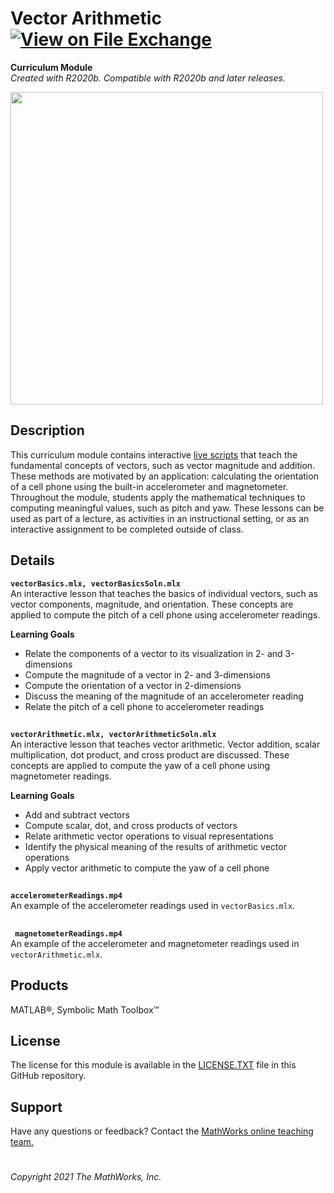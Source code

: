 # Vector Arithmetic [![View <File Exchange Title> on File Exchange](https://www.mathworks.com/matlabcentral/images/matlab-file-exchange.svg)](https://www.mathworks.com/matlabcentral/fileexchange/####-)
**Curriculum Module**  
_Created with R2020b. Compatible with R2020b and later releases._  

<img src="https://user-images.githubusercontent.com/81383420/122784149-357d8f00-d280-11eb-8af2-f30f9205a11c.png" width="500">

## Description ##
This curriculum module contains interactive [live scripts](https://www.mathworks.com/products/matlab/live-editor.html) that teach the fundamental concepts of vectors, such as vector magnitude and addition. These methods are motivated by an application: calculating the orientation of a cell phone using the built-in accelerometer and magnetometer. Throughout the module, students apply the mathematical techniques to computing meaningful values, such as pitch and yaw. These lessons can be used as part of a lecture, as activities in an instructional setting, or as an interactive assignment to be completed outside of class.

## Details ##
**`vectorBasics.mlx, vectorBasicsSoln.mlx`**  
An interactive lesson that teaches the basics of individual vectors, such as vector components, magnitude, and orientation. These concepts are applied to compute the pitch of a cell phone using accelerometer readings.

**Learning Goals**
- Relate the components of a vector to its visualization in 2- and 3-dimensions
- Compute the magnitude of a vector in 2- and 3-dimensions
- Compute the orientation of a vector in 2-dimensions
- Discuss the meaning of the magnitude of an accelerometer reading
- Relate the pitch of a cell phone to accelerometer readings

## ##
**`vectorArithmetic.mlx, vectorArithmeticSoln.mlx`**  
An interactive lesson that teaches vector arithmetic. Vector addition, scalar multiplication, dot product, and cross product are discussed. These concepts are applied to compute the yaw of a cell phone using magnetometer readings.

**Learning Goals**
- Add and subtract vectors
- Compute scalar, dot, and cross products of vectors
- Relate arithmetic vector operations to visual representations
- Identify the physical meaning of the results of arithmetic vector operations
- Apply vector arithmetic to compute the yaw of a cell phone

## ##
**`accelerometerReadings.mp4`**  
An example of the accelerometer readings used in `vectorBasics.mlx`.

## ##
**` magnetometerReadings.mp4`**  
An example of the accelerometer and magnetometer readings used in `vectorArithmetic.mlx`.

## Products ##
MATLAB&reg;, Symbolic Math Toolbox&trade;

## License ##
The license for this module is available in the [LICENSE.TXT](license.txt) file in this GitHub repository.

## Support ##
Have any questions or feedback? Contact the <a href="mailto:onlineteaching@mathworks.com">MathWorks online teaching team.</a>

# #
  
_Copyright 2021 The MathWorks, Inc._
